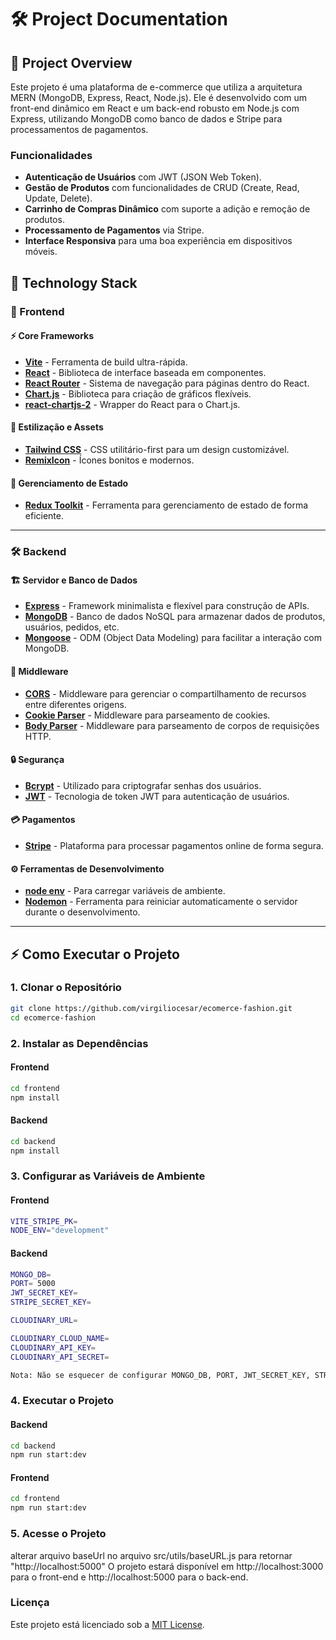 # 🛠️ Project Documentation

## 🚀 Project Overview
Este projeto é uma plataforma de e-commerce que utiliza a arquitetura MERN (MongoDB, Express, React, Node.js). Ele é desenvolvido com um front-end dinâmico em React e um back-end robusto em Node.js com Express, utilizando MongoDB como banco de dados e Stripe para processamentos de pagamentos.

### Funcionalidades
- **Autenticação de Usuários** com JWT (JSON Web Token).
- **Gestão de Produtos** com funcionalidades de CRUD (Create, Read, Update, Delete).
- **Carrinho de Compras Dinâmico** com suporte a adição e remoção de produtos.
- **Processamento de Pagamentos** via Stripe.
- **Interface Responsiva** para uma boa experiência em dispositivos móveis.

## 🚀 Technology Stack

### 🌈 Frontend

#### ⚡ Core Frameworks
- [**Vite**](https://vitejs.dev/) - Ferramenta de build ultra-rápida.
- [**React**](https://react.dev/) - Biblioteca de interface baseada em componentes.
- [**React Router**](https://reactrouter.com/) - Sistema de navegação para páginas dentro do React.
- [**Chart.js**](https://www.chartjs.org/) - Biblioteca para criação de gráficos flexíveis.
- [**react-chartjs-2**](https://www.npmjs.com/package/react-chartjs-2) - Wrapper do React para o Chart.js.

#### 🎨 Estilização e Assets
- [**Tailwind CSS**](https://tailwindcss.com/) - CSS utilitário-first para um design customizável.
- [**RemixIcon**](https://remixicon.com/) - Ícones bonitos e modernos.

#### 🧠 Gerenciamento de Estado
- [**Redux Toolkit**](https://redux-toolkit.js.org/) - Ferramenta para gerenciamento de estado de forma eficiente.

---

### 🛠️ Backend

#### 🏗️ Servidor e Banco de Dados
- [**Express**](https://expressjs.com/) - Framework minimalista e flexível para construção de APIs.
- [**MongoDB**](https://www.mongodb.com/) - Banco de dados NoSQL para armazenar dados de produtos, usuários, pedidos, etc.
- [**Mongoose**](https://mongoosejs.com/) - ODM (Object Data Modeling) para facilitar a interação com MongoDB.

#### 🔌 Middleware
- [**CORS**](https://www.npmjs.com/package/cors) - Middleware para gerenciar o compartilhamento de recursos entre diferentes origens.
- [**Cookie Parser**](https://www.npmjs.com/package/cookie-parser) - Middleware para parseamento de cookies.
- [**Body Parser**](https://www.npmjs.com/package/body-parser) - Middleware para parseamento de corpos de requisições HTTP.

#### 🔒 Segurança
- [**Bcrypt**](https://www.npmjs.com/package/bcrypt) - Utilizado para criptografar senhas dos usuários.
- [**JWT**](https://jwt.io/) - Tecnologia de token JWT para autenticação de usuários.

#### 💳 Pagamentos
- [**Stripe**](https://stripe.com/) - Plataforma para processar pagamentos online de forma segura.

#### ⚙️ Ferramentas de Desenvolvimento
- [**node env**](https://nodejs.org/pt/learn/command-line/how-to-read-environment-variables-from-nodejs) - Para carregar variáveis de ambiente.
- [**Nodemon**](https://nodemon.io/) - Ferramenta para reiniciar automaticamente o servidor durante o desenvolvimento.

---

## ⚡ Como Executar o Projeto

### 1. Clonar o Repositório

```bash
git clone https://github.com/virgiliocesar/ecomerce-fashion.git
cd ecomerce-fashion
```

### 2. Instalar as Dependências
#### Frontend

```bash
cd frontend
npm install
```
#### Backend

```bash
cd backend
npm install
```

### 3. Configurar as Variáveis de Ambiente
#### Frontend

```bash
VITE_STRIPE_PK=
NODE_ENV="development"
```
#### Backend

```bash
MONGO_DB=
PORT= 5000
JWT_SECRET_KEY=
STRIPE_SECRET_KEY=

CLOUDINARY_URL=

CLOUDINARY_CLOUD_NAME=
CLOUDINARY_API_KEY=
CLOUDINARY_API_SECRET=

Nota: Não se esquecer de configurar MONGO_DB, PORT, JWT_SECRET_KEY, STRIPE_SECRET_KEY, CLOUDINARY_URL, CLOUDINARY_CLOUD_NAME, CLOUDINARY_API_KEY e CLOUDINARY_API_SECRET acima.
```

### 4. Executar o Projeto
#### Backend

```bash
cd backend
npm run start:dev
```
#### Frontend

```bash
cd frontend
npm run start:dev
```

### 5. Acesse o Projeto
alterar arquivo baseUrl no arquivo src/utils/baseURL.js para retornar "http://localhost:5000"
O projeto estará disponível em http://localhost:3000 para o front-end e http://localhost:5000 para o back-end.


###  Licença
Este projeto está licenciado sob a [MIT License](./LICENCE).
